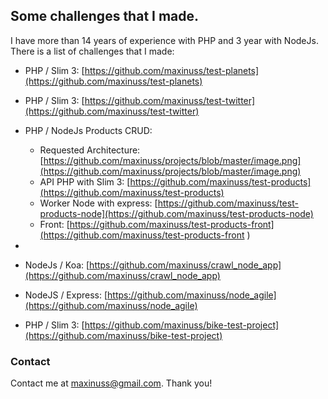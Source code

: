 ## Some challenges that I made.

I have more than 14 years of experience with PHP and 3 year with NodeJs.
There is a list of challenges that I made:

- PHP / Slim 3: [https://github.com/maxinuss/test-planets](https://github.com/maxinuss/test-planets)
- PHP / Slim 3: [https://github.com/maxinuss/test-twitter](https://github.com/maxinuss/test-twitter)

- PHP / NodeJs Products CRUD:
  - Requested Architecture: [https://github.com/maxinuss/projects/blob/master/image.png](https://github.com/maxinuss/projects/blob/master/image.png)
  - API PHP with Slim 3: [https://github.com/maxinuss/test-products](https://github.com/maxinuss/test-products)
  - Worker Node with express: [https://github.com/maxinuss/test-products-node](https://github.com/maxinuss/test-products-node)
  - Front: [https://github.com/maxinuss/test-products-front](https://github.com/maxinuss/test-products-front )

- 
- NodeJs / Koa: [https://github.com/maxinuss/crawl_node_app](https://github.com/maxinuss/crawl_node_app)
- NodeJS / Express: [https://github.com/maxinuss/node_agile](https://github.com/maxinuss/node_agile)
- PHP / Slim 3: [https://github.com/maxinuss/bike-test-project](https://github.com/maxinuss/bike-test-project)

### Contact

Contact me at [maxinuss@gmail.com](mailto:maxinuss@gmail.com).
Thank you!
